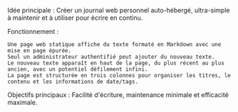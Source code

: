 Idée principale : Créer un journal web personnel auto-hébergé, ultra-simple à maintenir et à utiliser pour écrire en continu.

Fonctionnement :

    Une page web statique affiche du texte formaté en Markdown avec une mise en page épurée.
    Seul un administrateur authentifié peut ajouter du nouveau texte.
    Le nouveau texte apparaît en haut de la page, du plus récent au plus ancien, avec un potentiel défilement infini.
    La page est structurée en trois colonnes pour organiser les titres, le contenu et les informations de date/tags.

Objectifs principaux : Facilité d'écriture, maintenance minimale et efficacité maximale.
